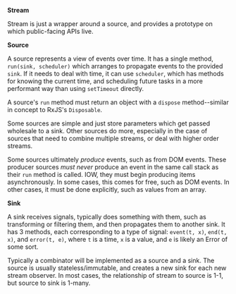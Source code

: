 **Stream**

Stream is just a wrapper around a source, and provides a prototype on which public-facing APIs live.

**Source**

A source represents a view of events over time.  It has a single method, `run(sink, scheduler)` which arranges to propagate events to the provided `sink`.  If it needs to deal with time, it can use `scheduler`, which has methods for knowing the current time, and scheduling future tasks in a more performant way than using `setTimeout` directly.

A source's `run` method must return an object with a `dispose` method--similar in concept to RxJS's `Disposable`.

Some sources are simple and just store parameters which get passed wholesale to a sink.  Other sources do more, especially in the case of sources that need to combine multiple streams, or deal with higher order streams.

Some sources ultimately *produce* events, such as from DOM events.  These producer sources *must never* produce an event in the same call stack as their `run` method is called.  IOW, they must begin producing items asynchronously.  In some cases, this comes for free, such as DOM events.  In other cases, it must be done explicitly, such as values from an array.

**Sink**

A sink receives signals, typically does something with them, such as transforming or filtering them, and then propagates them to another sink.  It has 3 methods, each corresponding to a type of signal: `event(t, x)`, `end(t, x)`, and `error(t, e)`, where `t` is a time, `x` is a value, and `e` is likely an Error of some sort.

Typically a combinator will be implemented as a source and a sink.  The source is usually stateless/immutable, and creates a new sink for each new stream observer.  In most cases, the relationship of stream to source is 1-1, but source to sink is 1-many.
